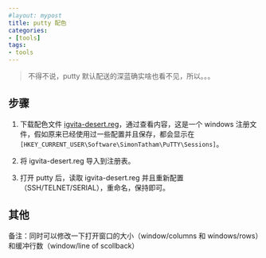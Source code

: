 ```yaml
---
#layout: mypost
title: putty 配色
categories:
- [tools]
tags:
- tools
---
```


> 不得不说，putty 默认配送的深蓝确实啥也看不见，所以。。。

## 步骤

1. 下载配色文件 [igvita-desert.reg](http://www.igvita.com/downloads/igvita-desert.reg)，通过查看内容，这是一个 windows 注册文件，假如原来已经使用过一些配置并且保存，都会显示在 `[HKEY_CURRENT_USER\Software\SimonTatham\PuTTY\Sessions]`。

2. 将 igvita-desert.reg 导入到注册表。

3. 打开 putty 后，读取 igvita-desert.reg 并且重新配置（SSH/TELNET/SERIAL），重命名，保持即可。

## 其他

备注：同时可以修改一下打开窗口的大小（window/columns 和 windows/rows）和缓冲行数（window/line of scollback）
